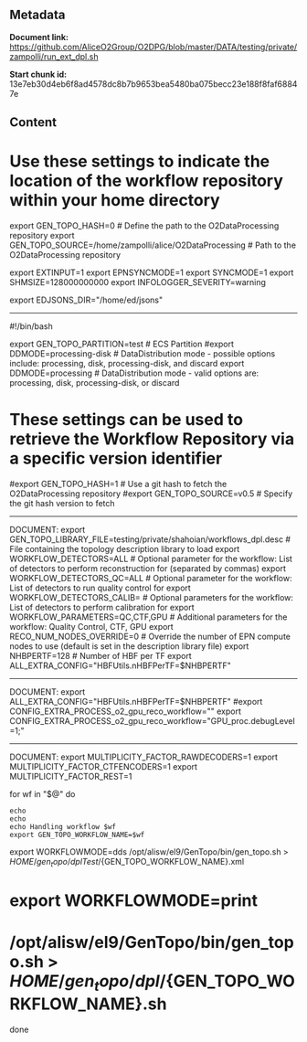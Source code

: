 ## Metadata

**Document link:** https://github.com/AliceO2Group/O2DPG/blob/master/DATA/testing/private/zampolli/run_ext_dpl.sh

**Start chunk id:** 13e7eb30d4eb6f8ad4578dc8b7b9653bea5480ba075becc23e188f8faf68847e

## Content

# Use these settings to indicate the location of the workflow repository within your home directory
export GEN_TOPO_HASH=0                                             # Define the path to the O2DataProcessing repository
export GEN_TOPO_SOURCE=/home/zampolli/alice/O2DataProcessing       # Path to the O2DataProcessing repository

export EXTINPUT=1
export EPNSYNCMODE=1
export SYNCMODE=1
export SHMSIZE=128000000000
export INFOLOGGER_SEVERITY=warning

export EDJSONS_DIR="/home/ed/jsons"

---

#!/bin/bash

export GEN_TOPO_PARTITION=test                                       # ECS Partition
#export DDMODE=processing-disk                                        # DataDistribution mode - possible options include: processing, disk, processing-disk, and discard
export DDMODE=processing                                             # DataDistribution mode - valid options are: processing, disk, processing-disk, or discard

# These settings can be used to retrieve the Workflow Repository via a specific version identifier
#export GEN_TOPO_HASH=1                                              # Use a git hash to fetch the O2DataProcessing repository
#export GEN_TOPO_SOURCE=v0.5                                         # Specify the git hash version to fetch

---

DOCUMENT:
    export GEN_TOPO_LIBRARY_FILE=testing/private/shahoian/workflows_dpl.desc # File containing the topology description library to load
export WORKFLOW_DETECTORS=ALL                                        # Optional parameter for the workflow: List of detectors to perform reconstruction for (separated by commas)
export WORKFLOW_DETECTORS_QC=ALL                                     # Optional parameter for the workflow: List of detectors to run quality control for
export WORKFLOW_DETECTORS_CALIB=                                     # Optional parameters for the workflow: List of detectors to perform calibration for
export WORKFLOW_PARAMETERS=QC,CTF,GPU                                # Additional parameters for the workflow: Quality Control, CTF, GPU
export RECO_NUM_NODES_OVERRIDE=0                                     # Override the number of EPN compute nodes to use (default is set in the description library file)
export NHBPERTF=128                                                  # Number of HBF per TF
export ALL_EXTRA_CONFIG="HBFUtils.nHBFPerTF=$NHBPERTF"

---

DOCUMENT:
    export ALL_EXTRA_CONFIG="HBFUtils.nHBFPerTF=$NHBPERTF"
#export CONFIG_EXTRA_PROCESS_o2_gpu_reco_workflow=""
export CONFIG_EXTRA_PROCESS_o2_gpu_reco_workflow="GPU_proc.debugLevel=1;"

---

DOCUMENT:
    export MULTIPLICITY_FACTOR_RAWDECODERS=1
export MULTIPLICITY_FACTOR_CTFENCODERS=1
export MULTIPLICITY_FACTOR_REST=1


for wf in "$@"
do

    echo
    echo
    echo Handling workflow $wf
    export GEN_TOPO_WORKFLOW_NAME=$wf
 export WORKFLOWMODE=dds
 /opt/alisw/el9/GenTopo/bin/gen_topo.sh > $HOME/gen_topo/dplTest/${GEN_TOPO_WORKFLOW_NAME}.xml
# export WORKFLOWMODE=print
# /opt/alisw/el9/GenTopo/bin/gen_topo.sh > $HOME/gen_topo/dpl/${GEN_TOPO_WORKFLOW_NAME}.sh

done